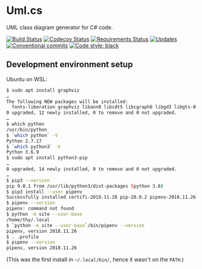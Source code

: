# Uml.cs

UML class diagram generator for C# code.

[![Build Status](https://travis-ci.org/kthy/uml.cs.svg?branch=master)](https://travis-ci.org/kthy/uml.cs)
[![Codecov Status](https://codecov.io/gh/kthy/uml.cs/branch/master/graph/badge.svg)](https://codecov.io/gh/kthy/uml.cs)
[![Requirements Status](https://requires.io/github/kthy/uml.cs/requirements.svg?branch=master)](https://requires.io/github/kthy/uml.cs/requirements/?branch=master)
[![Updates](https://pyup.io/repos/github/kthy/uml.cs/shield.svg)](https://pyup.io/repos/github/kthy/uml.cs/)
[![Conventional commits](https://img.shields.io/badge/Conventional%20Commits-1.0.0-blue.svg)](https://www.conventionalcommits.org/en/v1.0.0/)
[![Code style: black](https://img.shields.io/badge/Code%20style-Black-000000.svg)](https://github.com/ambv/black)

## Development environment setup

Ubuntu on WSL:

```bash
$ sudo apt install graphviz
…
The following NEW packages will be installed:
  fonts-liberation graphviz libann0 libcdt5 libcgraph6 libgd3 libgts-0.7-5 libgts-bin libgvc6 libgvpr2 liblab-gamut1 libpathplan4
0 upgraded, 12 newly installed, 0 to remove and 0 not upgraded.
…
$ which python
/usr/bin/python
$ `which python` -V
Python 2.7.17
$ `which python3` -V
Python 3.6.9
$ sudo apt install python3-pip
…
0 upgraded, 14 newly installed, 0 to remove and 0 not upgraded.
…
$ pip3 --version
pip 9.0.1 from /usr/lib/python3/dist-packages (python 3.6)
$ pip3 install --user pipenv
Successfully installed certifi-2019.11.28 pip-20.0.2 pipenv-2018.11.26 setuptools-45.1.0 virtualenv-16.7.9 virtualenv-clone-0.5.3
$ pipenv --version
pipenv: command not found
$ python -m site --user-base
/home/thy/.local
$ `python -m site --user-base`/bin/pipenv --version
pipenv, version 2018.11.26
$ . .profile
$ pipenv --version
pipenv, version 2018.11.26
```

(This was the first install in `~/.local/bin/`, hence it wasn't on the `PATH`.)
